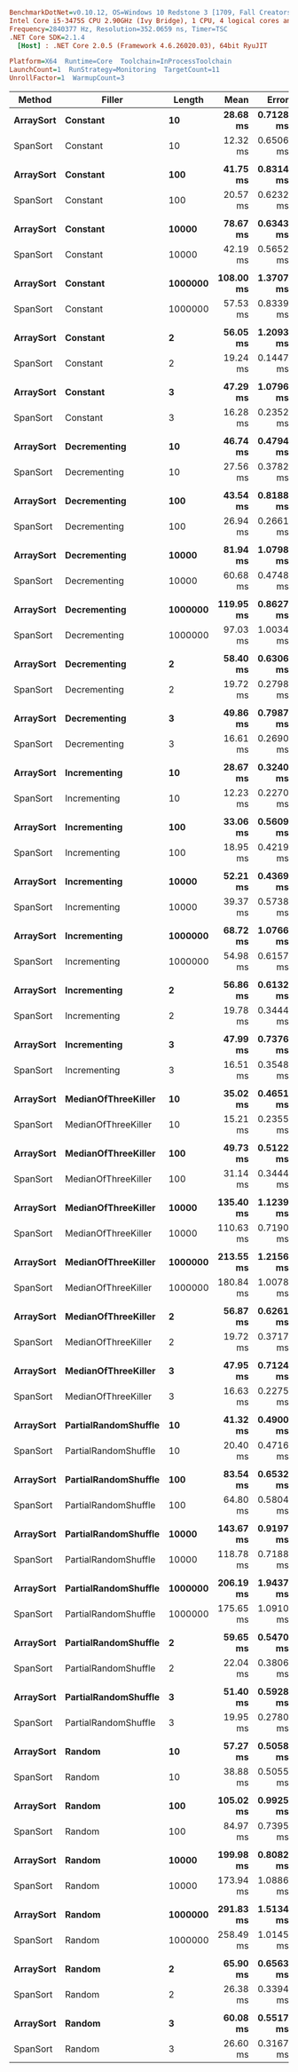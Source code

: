 ``` ini

BenchmarkDotNet=v0.10.12, OS=Windows 10 Redstone 3 [1709, Fall Creators Update] (10.0.16299.192)
Intel Core i5-3475S CPU 2.90GHz (Ivy Bridge), 1 CPU, 4 logical cores and 4 physical cores
Frequency=2840377 Hz, Resolution=352.0659 ns, Timer=TSC
.NET Core SDK=2.1.4
  [Host] : .NET Core 2.0.5 (Framework 4.6.26020.03), 64bit RyuJIT

Platform=X64  Runtime=Core  Toolchain=InProcessToolchain  
LaunchCount=1  RunStrategy=Monitoring  TargetCount=11  
UnrollFactor=1  WarmupCount=3  

```
|    Method |               Filler |  Length |      Mean |     Error |    StdDev | Scaled | ScaledSD |
|---------- |--------------------- |-------- |----------:|----------:|----------:|-------:|---------:|
| **ArraySort** |             **Constant** |      **10** |  **28.68 ms** | **0.7128 ms** | **0.5154 ms** |   **1.00** |     **0.00** |
|  SpanSort |             Constant |      10 |  12.32 ms | 0.6506 ms | 0.4704 ms |   0.43 |     0.02 |
|           |                      |         |           |           |           |        |          |
| **ArraySort** |             **Constant** |     **100** |  **41.75 ms** | **0.8314 ms** | **0.6011 ms** |   **1.00** |     **0.00** |
|  SpanSort |             Constant |     100 |  20.57 ms | 0.6232 ms | 0.4506 ms |   0.49 |     0.01 |
|           |                      |         |           |           |           |        |          |
| **ArraySort** |             **Constant** |   **10000** |  **78.67 ms** | **0.6343 ms** | **0.4587 ms** |   **1.00** |     **0.00** |
|  SpanSort |             Constant |   10000 |  42.19 ms | 0.5652 ms | 0.4087 ms |   0.54 |     0.01 |
|           |                      |         |           |           |           |        |          |
| **ArraySort** |             **Constant** | **1000000** | **108.00 ms** | **1.3707 ms** | **0.9911 ms** |   **1.00** |     **0.00** |
|  SpanSort |             Constant | 1000000 |  57.53 ms | 0.8339 ms | 0.6029 ms |   0.53 |     0.01 |
|           |                      |         |           |           |           |        |          |
| **ArraySort** |             **Constant** |       **2** |  **56.05 ms** | **1.2093 ms** | **0.8744 ms** |   **1.00** |     **0.00** |
|  SpanSort |             Constant |       2 |  19.24 ms | 0.1447 ms | 0.1046 ms |   0.34 |     0.01 |
|           |                      |         |           |           |           |        |          |
| **ArraySort** |             **Constant** |       **3** |  **47.29 ms** | **1.0796 ms** | **0.7806 ms** |   **1.00** |     **0.00** |
|  SpanSort |             Constant |       3 |  16.28 ms | 0.2352 ms | 0.1700 ms |   0.34 |     0.01 |
|           |                      |         |           |           |           |        |          |
| **ArraySort** |         **Decrementing** |      **10** |  **46.74 ms** | **0.4794 ms** | **0.3467 ms** |   **1.00** |     **0.00** |
|  SpanSort |         Decrementing |      10 |  27.56 ms | 0.3782 ms | 0.2734 ms |   0.59 |     0.01 |
|           |                      |         |           |           |           |        |          |
| **ArraySort** |         **Decrementing** |     **100** |  **43.54 ms** | **0.8188 ms** | **0.5920 ms** |   **1.00** |     **0.00** |
|  SpanSort |         Decrementing |     100 |  26.94 ms | 0.2661 ms | 0.1924 ms |   0.62 |     0.01 |
|           |                      |         |           |           |           |        |          |
| **ArraySort** |         **Decrementing** |   **10000** |  **81.94 ms** | **1.0798 ms** | **0.7807 ms** |   **1.00** |     **0.00** |
|  SpanSort |         Decrementing |   10000 |  60.68 ms | 0.4748 ms | 0.3433 ms |   0.74 |     0.01 |
|           |                      |         |           |           |           |        |          |
| **ArraySort** |         **Decrementing** | **1000000** | **119.95 ms** | **0.8627 ms** | **0.6238 ms** |   **1.00** |     **0.00** |
|  SpanSort |         Decrementing | 1000000 |  97.03 ms | 1.0034 ms | 0.7255 ms |   0.81 |     0.01 |
|           |                      |         |           |           |           |        |          |
| **ArraySort** |         **Decrementing** |       **2** |  **58.40 ms** | **0.6306 ms** | **0.4560 ms** |   **1.00** |     **0.00** |
|  SpanSort |         Decrementing |       2 |  19.72 ms | 0.2798 ms | 0.2023 ms |   0.34 |     0.00 |
|           |                      |         |           |           |           |        |          |
| **ArraySort** |         **Decrementing** |       **3** |  **49.86 ms** | **0.7987 ms** | **0.5775 ms** |   **1.00** |     **0.00** |
|  SpanSort |         Decrementing |       3 |  16.61 ms | 0.2690 ms | 0.1945 ms |   0.33 |     0.01 |
|           |                      |         |           |           |           |        |          |
| **ArraySort** |         **Incrementing** |      **10** |  **28.67 ms** | **0.3240 ms** | **0.2343 ms** |   **1.00** |     **0.00** |
|  SpanSort |         Incrementing |      10 |  12.23 ms | 0.2270 ms | 0.1642 ms |   0.43 |     0.01 |
|           |                      |         |           |           |           |        |          |
| **ArraySort** |         **Incrementing** |     **100** |  **33.06 ms** | **0.5609 ms** | **0.4055 ms** |   **1.00** |     **0.00** |
|  SpanSort |         Incrementing |     100 |  18.95 ms | 0.4219 ms | 0.3050 ms |   0.57 |     0.01 |
|           |                      |         |           |           |           |        |          |
| **ArraySort** |         **Incrementing** |   **10000** |  **52.21 ms** | **0.4369 ms** | **0.3159 ms** |   **1.00** |     **0.00** |
|  SpanSort |         Incrementing |   10000 |  39.37 ms | 0.5738 ms | 0.4149 ms |   0.75 |     0.01 |
|           |                      |         |           |           |           |        |          |
| **ArraySort** |         **Incrementing** | **1000000** |  **68.72 ms** | **1.0766 ms** | **0.7785 ms** |   **1.00** |     **0.00** |
|  SpanSort |         Incrementing | 1000000 |  54.98 ms | 0.6157 ms | 0.4452 ms |   0.80 |     0.01 |
|           |                      |         |           |           |           |        |          |
| **ArraySort** |         **Incrementing** |       **2** |  **56.86 ms** | **0.6132 ms** | **0.4434 ms** |   **1.00** |     **0.00** |
|  SpanSort |         Incrementing |       2 |  19.78 ms | 0.3444 ms | 0.2490 ms |   0.35 |     0.00 |
|           |                      |         |           |           |           |        |          |
| **ArraySort** |         **Incrementing** |       **3** |  **47.99 ms** | **0.7376 ms** | **0.5333 ms** |   **1.00** |     **0.00** |
|  SpanSort |         Incrementing |       3 |  16.51 ms | 0.3548 ms | 0.2565 ms |   0.34 |     0.01 |
|           |                      |         |           |           |           |        |          |
| **ArraySort** |  **MedianOfThreeKiller** |      **10** |  **35.02 ms** | **0.4651 ms** | **0.3363 ms** |   **1.00** |     **0.00** |
|  SpanSort |  MedianOfThreeKiller |      10 |  15.21 ms | 0.2355 ms | 0.1703 ms |   0.43 |     0.01 |
|           |                      |         |           |           |           |        |          |
| **ArraySort** |  **MedianOfThreeKiller** |     **100** |  **49.73 ms** | **0.5122 ms** | **0.3703 ms** |   **1.00** |     **0.00** |
|  SpanSort |  MedianOfThreeKiller |     100 |  31.14 ms | 0.3444 ms | 0.2490 ms |   0.63 |     0.01 |
|           |                      |         |           |           |           |        |          |
| **ArraySort** |  **MedianOfThreeKiller** |   **10000** | **135.40 ms** | **1.1239 ms** | **0.8127 ms** |   **1.00** |     **0.00** |
|  SpanSort |  MedianOfThreeKiller |   10000 | 110.63 ms | 0.7190 ms | 0.5199 ms |   0.82 |     0.01 |
|           |                      |         |           |           |           |        |          |
| **ArraySort** |  **MedianOfThreeKiller** | **1000000** | **213.55 ms** | **1.2156 ms** | **0.8790 ms** |   **1.00** |     **0.00** |
|  SpanSort |  MedianOfThreeKiller | 1000000 | 180.84 ms | 1.0078 ms | 0.7287 ms |   0.85 |     0.00 |
|           |                      |         |           |           |           |        |          |
| **ArraySort** |  **MedianOfThreeKiller** |       **2** |  **56.87 ms** | **0.6261 ms** | **0.4527 ms** |   **1.00** |     **0.00** |
|  SpanSort |  MedianOfThreeKiller |       2 |  19.72 ms | 0.3717 ms | 0.2687 ms |   0.35 |     0.01 |
|           |                      |         |           |           |           |        |          |
| **ArraySort** |  **MedianOfThreeKiller** |       **3** |  **47.95 ms** | **0.7124 ms** | **0.5151 ms** |   **1.00** |     **0.00** |
|  SpanSort |  MedianOfThreeKiller |       3 |  16.63 ms | 0.2275 ms | 0.1645 ms |   0.35 |     0.00 |
|           |                      |         |           |           |           |        |          |
| **ArraySort** | **PartialRandomShuffle** |      **10** |  **41.32 ms** | **0.4900 ms** | **0.3543 ms** |   **1.00** |     **0.00** |
|  SpanSort | PartialRandomShuffle |      10 |  20.40 ms | 0.4716 ms | 0.3410 ms |   0.49 |     0.01 |
|           |                      |         |           |           |           |        |          |
| **ArraySort** | **PartialRandomShuffle** |     **100** |  **83.54 ms** | **0.6532 ms** | **0.4723 ms** |   **1.00** |     **0.00** |
|  SpanSort | PartialRandomShuffle |     100 |  64.80 ms | 0.5804 ms | 0.4197 ms |   0.78 |     0.01 |
|           |                      |         |           |           |           |        |          |
| **ArraySort** | **PartialRandomShuffle** |   **10000** | **143.67 ms** | **0.9197 ms** | **0.6650 ms** |   **1.00** |     **0.00** |
|  SpanSort | PartialRandomShuffle |   10000 | 118.78 ms | 0.7188 ms | 0.5197 ms |   0.83 |     0.01 |
|           |                      |         |           |           |           |        |          |
| **ArraySort** | **PartialRandomShuffle** | **1000000** | **206.19 ms** | **1.9437 ms** | **1.4054 ms** |   **1.00** |     **0.00** |
|  SpanSort | PartialRandomShuffle | 1000000 | 175.65 ms | 1.0910 ms | 0.7888 ms |   0.85 |     0.01 |
|           |                      |         |           |           |           |        |          |
| **ArraySort** | **PartialRandomShuffle** |       **2** |  **59.65 ms** | **0.5470 ms** | **0.3955 ms** |   **1.00** |     **0.00** |
|  SpanSort | PartialRandomShuffle |       2 |  22.04 ms | 0.3806 ms | 0.2752 ms |   0.37 |     0.00 |
|           |                      |         |           |           |           |        |          |
| **ArraySort** | **PartialRandomShuffle** |       **3** |  **51.40 ms** | **0.5928 ms** | **0.4286 ms** |   **1.00** |     **0.00** |
|  SpanSort | PartialRandomShuffle |       3 |  19.95 ms | 0.2780 ms | 0.2010 ms |   0.39 |     0.00 |
|           |                      |         |           |           |           |        |          |
| **ArraySort** |               **Random** |      **10** |  **57.27 ms** | **0.5058 ms** | **0.3657 ms** |   **1.00** |     **0.00** |
|  SpanSort |               Random |      10 |  38.88 ms | 0.5055 ms | 0.3655 ms |   0.68 |     0.01 |
|           |                      |         |           |           |           |        |          |
| **ArraySort** |               **Random** |     **100** | **105.02 ms** | **0.9925 ms** | **0.7176 ms** |   **1.00** |     **0.00** |
|  SpanSort |               Random |     100 |  84.97 ms | 0.7395 ms | 0.5347 ms |   0.81 |     0.01 |
|           |                      |         |           |           |           |        |          |
| **ArraySort** |               **Random** |   **10000** | **199.98 ms** | **0.8082 ms** | **0.5844 ms** |   **1.00** |     **0.00** |
|  SpanSort |               Random |   10000 | 173.94 ms | 1.0886 ms | 0.7872 ms |   0.87 |     0.00 |
|           |                      |         |           |           |           |        |          |
| **ArraySort** |               **Random** | **1000000** | **291.83 ms** | **1.5134 ms** | **1.0943 ms** |   **1.00** |     **0.00** |
|  SpanSort |               Random | 1000000 | 258.49 ms | 1.0145 ms | 0.7336 ms |   0.89 |     0.00 |
|           |                      |         |           |           |           |        |          |
| **ArraySort** |               **Random** |       **2** |  **65.90 ms** | **0.6563 ms** | **0.4746 ms** |   **1.00** |     **0.00** |
|  SpanSort |               Random |       2 |  26.38 ms | 0.3394 ms | 0.2454 ms |   0.40 |     0.00 |
|           |                      |         |           |           |           |        |          |
| **ArraySort** |               **Random** |       **3** |  **60.08 ms** | **0.5517 ms** | **0.3989 ms** |   **1.00** |     **0.00** |
|  SpanSort |               Random |       3 |  26.60 ms | 0.3167 ms | 0.2290 ms |   0.44 |     0.00 |
